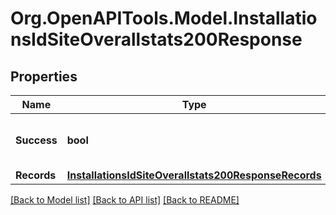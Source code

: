 # Org.OpenAPITools.Model.InstallationsIdSiteOverallstats200Response

## Properties

Name | Type | Description | Notes
------------ | ------------- | ------------- | -------------
**Success** | **bool** | True if the request was successful. | 
**Records** | [**InstallationsIdSiteOverallstats200ResponseRecords**](InstallationsIdSiteOverallstats200ResponseRecords.md) |  | 

[[Back to Model list]](../../README.md#documentation-for-models) [[Back to API list]](../../README.md#documentation-for-api-endpoints) [[Back to README]](../../README.md)

